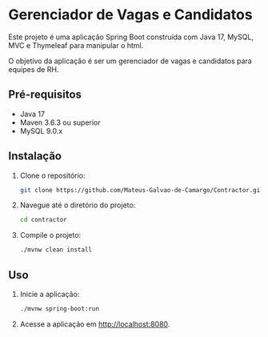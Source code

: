 # Gerenciador de Vagas e Candidatos

Este projeto é uma aplicação Spring Boot construída com Java 17, MySQL, MVC e Thymeleaf para manipular o html.

O objetivo da aplicação é ser um gerenciador de vagas e candidatos para equipes de RH.

## Pré-requisitos

- Java 17
- Maven 3.6.3 ou superior
- MySQL 9.0.x

## Instalação

1. Clone o repositório:
    ```sh
    git clone https://github.com/Mateus-Galvao-de-Camargo/Contractor.git
    ```
2. Navegue até o diretório do projeto:
    ```sh
    cd contractor
    ```
3. Compile o projeto:
    ```sh
    ./mvnw clean install
    ```

## Uso

1. Inicie a aplicação:
    ```sh
    ./mvnw spring-boot:run
    ```
2. Acesse a aplicação em [http://localhost:8080](http://localhost:8080).
